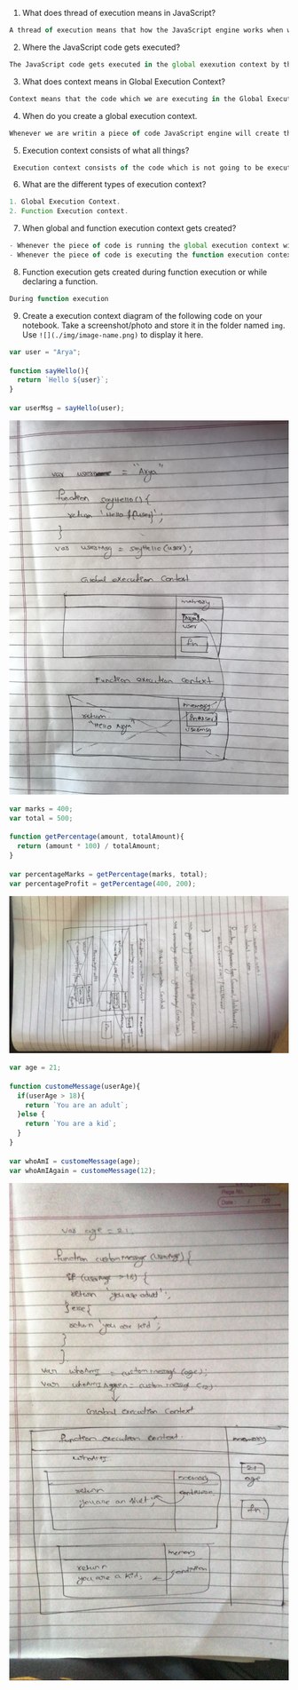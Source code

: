 1. What does thread of execution means in JavaScript?
```js
A thread of execution means that how the JavaScript engine works when we enter any piece of code. 
```

2. Where the JavaScript code gets executed?
```js
The JavaScript code gets executed in the global exexution context by the reference of the memory.
```

3. What does context means in Global Execution Context?
```js
Context means that the code which we are executing in the Global Execution Context from the JavaScript engine.  
```

4. When do you create a global execution context.
```js
Whenever we are writin a piece of code JavaScript engine will create the single Global Execution Context.
```

5. Execution context consists of what all things?
```js
 Execution context consists of the code which is not going to be executed. 
```

6. What are the different types of execution context?
```js
1. Global Execution Context.
2. Function Execution context.
```

7. When global and function execution context gets created?
```js
- Whenever the piece of code is running the global execution context will be created
- Whenever the piece of code is executing the function execution context will be created.
```

8. Function execution gets created during function execution or while declaring a function.
```js
During function execution
```


9. Create a execution context diagram of the following code on your notebook. Take a screenshot/photo and store it in the folder named `img`. Use `![](./img/image-name.png)` to display it here.



```js
var user = "Arya";

function sayHello(){
  return `Hello ${user}`;
}

var userMsg = sayHello(user);
```

<!-- Put your image here -->

![](./img/example-1.jfif)



```js
var marks = 400;
var total = 500;

function getPercentage(amount, totalAmount){
  return (amount * 100) / totalAmount;
}

var percentageMarks = getPercentage(marks, total);
var percentageProfit = getPercentage(400, 200);
```

<!-- Put your image here -->

![](./img/example-2.jfif)



```js
var age = 21;

function customeMessage(userAge){
  if(userAge > 18){
    return `You are an adult`;
  }else {
    return `You are a kid`;
  }
}

var whoAmI = customeMessage(age);
var whoAmIAgain = customeMessage(12);
```

<!-- Put your image here -->

![](./img/example-3.jfif)
